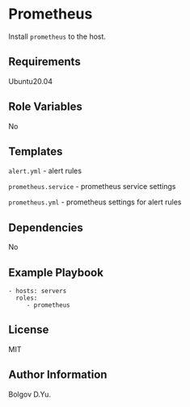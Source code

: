 Prometheus
=========

Install `prometheus` to the host.

Requirements
------------

Ubuntu20.04

Role Variables
--------------
 
No

Templates
------------

`alert.yml` - alert rules

`prometheus.service` - prometheus service settings

`prometheus.yml` - prometheus settings for alert rules

Dependencies
------------

No

Example Playbook
----------------


    - hosts: servers
      roles:
         - prometheus

License
-------

MIT

Author Information
------------------

Bolgov D.Yu.
